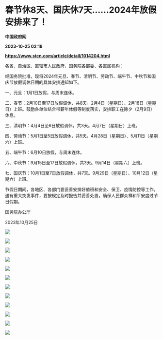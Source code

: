 # 春节休8天、国庆休7天……2024年放假安排来了！
**中国政府网**

**2023-10-25 02:18**

**https://www.stcn.com/article/detail/1014204.html**

各省、自治区、直辖市人民政府，国务院各部委、各直属机构：

经国务院批准，现将2024年元旦、春节、清明节、劳动节、端午节、中秋节和国庆节放假调休日期的具体安排通知如下。

一、元旦：1月1日放假，与周末连休。

二、春节：2月10日至17日放假调休，共8天。2月4日（星期日）、2月18日（星期日）上班。鼓励各单位结合带薪年休假等制度落实，安排职工在除夕（2月9日）休息。

三、清明节：4月4日至6日放假调休，共3天。4月7日（星期日）上班。

四、劳动节：5月1日至5日放假调休，共5天。4月28日（星期日）、5月11日（星期六）上班。

五、端午节：6月10日放假，与周末连休。

六、中秋节：9月15日至17日放假调休，共3天。9月14日（星期六）上班。

七、国庆节：10月1日至7日放假调休，共7天。9月29日（星期日）、10月12日（星期六）上班。

节假日期间，各地区、各部门要妥善安排好值班和安全、保卫、疫情防控等工作，遇有重大突发事件，要按规定及时报告并妥善处置，确保人民群众祥和平安度过节日假期。

国务院办公厅

2023年10月25日

![](https://cms-emer-res.cctvnews.cctv.com/image/1005/process/5230e0b9a6bc44109ec12e81673166c8.jpg)

![](https://cms-emer-res.cctvnews.cctv.com/image/1005/process/aeed79da99804b7b836f9ad506911379.jpg)

![](https://cms-emer-res.cctvnews.cctv.com/image/1005/process/68df19bb82fe4c61bc2030afeb510d2e.jpg)

![](https://cms-emer-res.cctvnews.cctv.com/image/1005/process/5af0f1ef3cee490ca885a42bca0cc922.jpg)

![](https://cms-emer-res.cctvnews.cctv.com/image/1005/process/a6b5f7bc847345499f837be7817098d1.jpg)

![](https://cms-emer-res.cctvnews.cctv.com/image/1005/process/070c3dfb2254414eaab78b74cd8c2396.jpg)

![](https://cms-emer-res.cctvnews.cctv.com/image/1005/process/6a6d25a195064b62b0a59b9a1cc9e94e.jpg)

![](https://cms-emer-res.cctvnews.cctv.com/image/1005/process/60d977452491431e84550e6d8765a1e4.jpg)

![](https://cms-emer-res.cctvnews.cctv.com/image/1005/process/ead1064f21ab4084998dcfa46e420d3d.jpg)

![](https://cms-emer-res.cctvnews.cctv.com/image/1005/process/d67281c1eec54d1a928b3df8960d2c33.jpg)

![](https://cms-emer-res.cctvnews.cctv.com/image/1005/process/667f37ec373c44248718041b51948bc3.jpg)

  

![](https://cms-emer-res.cctvnews.cctv.com/image/1005/process/13f43c279e564534a839d86c1b473689.jpg)